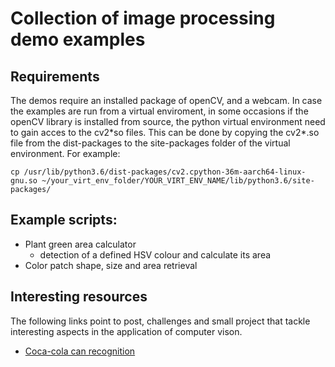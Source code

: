 # Collection of image processing demo examples

## Requirements 
The demos require an installed package of openCV, and a webcam.
In case the examples are run from a virtual enviroment, in some occasions if the openCV library is installed from source, the python virtual environment need to gain acces to the cv2\*so files. This can be done by copying the cv2*.so file from the dist-packages to the site-packages folder of the virtual environment. For example:

`cp /usr/lib/python3.6/dist-packages/cv2.cpython-36m-aarch64-linux-gnu.so ~/your_virt_env_folder/YOUR_VIRT_ENV_NAME/lib/python3.6/site-packages/`


## Example scripts:
- Plant green area calculator 
  - detection of a defined HSV colour and calculate its area
- Color patch shape, size and area retrieval 

## Interesting resources
The following links point to post, challenges and small project that tackle interesting aspects in the application of computer vison. 

- [Coca-cola can recognition](https://stackoverflow.com/questions/10168686/image-processing-algorithm-improvement-for-coca-cola-can-recognition?rq=1)
